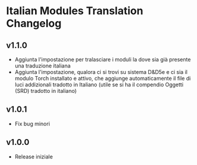 # Italian Modules Translation Changelog

## v1.1.0
* Aggiunta l'impostazione per tralasciare i moduli la dove sia già presente una traduzione italiana
* Aggiunta l'impostazione, qualora ci si trovi su sistema D&D5e e ci sia il modulo Torch installato e attivo, che aggiunge automaticamente il file di luci addizionali tradotto in Italiano (utile se si ha il compendio Oggetti (SRD) tradotto in italiano)

## v1.0.1
* Fix bug minori

## v1.0.0
* Release iniziale
